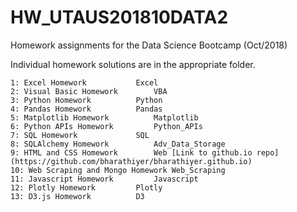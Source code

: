 # HW_UTAUS201810DATA2
Homework assignments for the Data Science Bootcamp (Oct/2018)

Individual homework solutions are in the appropriate folder.

~~~~~~~~~~~~~~~~~~~~~~~~~~~~~~~~~~~~~~~~~~~~~~~~~~~~~~~~~~~
1: Excel Homework			Excel
2: Visual Basic Homework		VBA
3: Python Homework			Python
4: Pandas Homework			Pandas
5: Matplotlib Homework			Matplotlib
6: Python APIs Homework			Python_APIs
7: SQL Homework				SQL
8: SQLAlchemy Homework			Adv_Data_Storage
9: HTML and CSS Homework		Web [Link to github.io repo](https://github.com/bharathiyer/bharathiyer.github.io)
10: Web Scraping and Mongo Homework	Web_Scraping
11: Javascript Homework			Javascript
12: Plotly Homework			Plotly
13: D3.js Homework			D3

